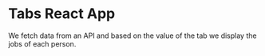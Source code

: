 # Tabs React App

We fetch data from an API and based on the value of the tab we display the jobs of each person.
